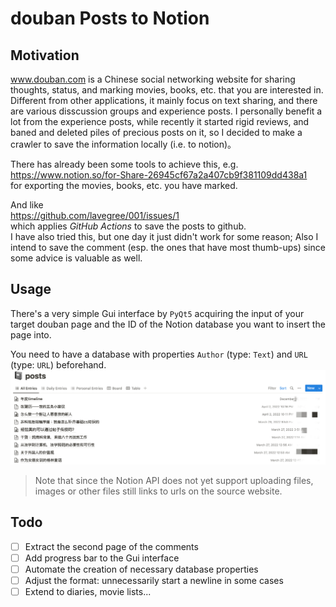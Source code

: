# douban Posts to Notion

## Motivation
www.douban.com is a Chinese social networking website for sharing thoughts, status, and marking movies, books, etc. that you are interested in. Different from other applications, it mainly focus on text sharing, and there are various disscussion groups and experience posts. I personally benefit a lot from the experience posts, while recently it started rigid reviews, and baned and deleted piles of precious posts on it, so I decided to make a crawler to save the information locally (i.e. to notion)。

There has already been some tools to achieve this, e.g. \
https://www.notion.so/for-Share-26945cf67a2a407cb9f381109dd438a1 \
for exporting the movies, books, etc. you have marked.

And like \
https://github.com/lavegree/001/issues/1 \
which applies <em>GitHub Actions</em> to save the posts to github. \
I have also tried this, but one day it just didn't work for some reason; Also I intend to save the comment (esp. the ones that have most thumb-ups) since some advice is valuable as well.

## Usage
There's a very simple Gui interface by `PyQt5` acquiring the input of your target douban page and the ID of the Notion database you want to insert the page into.

You need to have a database with properties `Author` (type: `Text`) and `URL` (type: `URL`) beforehand.
![image](https://github.com/wongzingji/douban2Notion/blob/master/images/page.png)


> Note that since the Notion API does not yet support uploading files, images or other files still links to urls on the source website. 


## Todo
- [ ] Extract the second page of the comments
- [ ] Add progress bar to the Gui interface
- [ ] Automate the creation of necessary database properties
- [ ] Adjust the format: unnecessarily start a newline in some cases
- [ ] Extend to diaries, movie lists...
